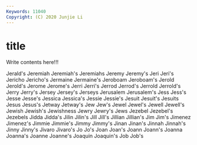 ```yaml
---
Keywords: 11040
Copyright: (C) 2020 Junjie Li
---
```


# title

Write contents here!!!

Jerald's
Jeremiah 
Jeremiah's 
Jeremiahs 
Jeremy 
Jeremy's 
Jeri 
Jeri's 
Jericho 
Jericho's 
Jermaine
Jermaine's 
Jeroboam 
Jeroboam's 
Jerold 
Jerold's 
Jerome 
Jerome's 
Jerri 
Jerri's 
Jerrod
Jerrod's 
Jerrold 
Jerrold's 
Jerry 
Jerry's 
Jersey 
Jersey's 
Jerseys 
Jerusalem 
Jerusalem's
Jess 
Jess's 
Jesse 
Jesse's 
Jessica 
Jessica's 
Jessie 
Jessie's 
Jesuit 
Jesuit's
Jesuits 
Jesus 
Jesus's 
Jetway 
Jetway's 
Jew 
Jew's 
Jewel 
Jewel's 
Jewell
Jewell's 
Jewish 
Jewish's 
Jewishness 
Jewry 
Jewry's 
Jews 
Jezebel 
Jezebel's 
Jezebels
Jidda 
Jidda's 
Jilin 
Jilin's 
Jill 
Jill's 
Jillian 
Jillian's 
Jim 
Jim's
Jimenez 
Jimenez's 
Jimmie 
Jimmie's 
Jimmy 
Jimmy's 
Jinan 
Jinan's 
Jinnah 
Jinnah's
Jinny 
Jinny's 
Jivaro 
Jivaro's 
Jo 
Jo's 
Joan 
Joan's 
Joann 
Joann's
Joanna 
Joanna's 
Joanne 
Joanne's 
Joaquin 
Joaquin's 
Job 
Job's 
